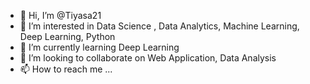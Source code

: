 - 👋 Hi, I’m @Tiyasa21
- 👀 I’m interested in Data Science , Data Analytics, Machine Learning, Deep Learning, Python
- 🌱 I’m currently learning Deep Learning
- 💞️ I’m looking to collaborate on Web Application, Data Analysis
- 📫 How to reach me ...

<!---
Tiyasa21/Tiyasa21 is a ✨ special ✨ repository because its `README.md` (this file) appears on your GitHub profile.
You can click the Preview link to take a look at your changes.
--->
